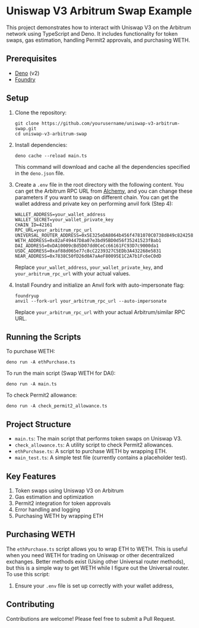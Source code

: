 # Uniswap V3 Arbitrum Swap Example

This project demonstrates how to interact with Uniswap V3 on the Arbitrum network using TypeScript and Deno. It includes functionality for token swaps, gas estimation, handling Permit2 approvals, and purchasing WETH.

## Prerequisites

- [Deno](https://deno.land/) (v2)
- [Foundry](https://book.getfoundry.sh/getting-started/installation.html)

## Setup

1. Clone the repository:
   ```
   git clone https://github.com/yourusername/uniswap-v3-arbitrum-swap.git
   cd uniswap-v3-arbitrum-swap
   ```

2. Install dependencies:
   ```
   deno cache --reload main.ts
   ```
   This command will download and cache all the dependencies specified in the `deno.json` file.

3. Create a `.env` file in the root directory with the following content. You can get the Arbitrum RPC URL from [Alchemy](https://www.alchemy.com/), and you can change these parameters if you want to swap on different chain. You can get the wallet address and private key on performing anvil fork (Step 4):
   ```
   WALLET_ADDRESS=your_wallet_address
   WALLET_SECRET=your_wallet_private_key
   CHAIN_ID=42161
   RPC_URL=your_arbitrum_rpc_url
   UNIVERSAL_ROUTER_ADDRESS=0x5E325eDA8064b456f4781070C0738d849c824258
   WETH_ADDRESS=0x82aF49447D8a07e3bd95BD0d56f35241523fBab1
   DAI_ADDRESS=0xDA10009cBd5D07dd0CeCc66161FC93D7c9000da1
   USDC_ADDRESS=0xaf88d065e77c8cC2239327C5EDb3A432268e5831
   NEAR_ADDRESS=0x7838C50fD26d0A7aAeF80095E1C2A7b1Fc6eC0dD
   ```
   Replace `your_wallet_address`, `your_wallet_private_key`, and `your_arbitrum_rpc_url` with your actual values.

4. Install Foundry and initialize an Anvil fork with auto-impersonate flag:
   ```
   foundryup
   anvil --fork-url your_arbitrum_rpc_url --auto-impersonate
   ```
   Replace `your_arbitrum_rpc_url` with your actual Arbitrum/similar RPC URL.

## Running the Scripts

To purchase WETH:
```
deno run -A ethPurchase.ts
```

To run the main script (Swap WETH for DAI):
```
deno run -A main.ts
```

To check Permit2 allowance:
```
deno run -A check_permit2_allowance.ts
```


## Project Structure

- `main.ts`: The main script that performs token swaps on Uniswap V3.
- `check_allowance.ts`: A utility script to check Permit2 allowances.
- `ethPurchase.ts`: A script to purchase WETH by wrapping ETH.
- `main_test.ts`: A simple test file (currently contains a placeholder test).

## Key Features

1. Token swaps using Uniswap V3 on Arbitrum
2. Gas estimation and optimization
3. Permit2 integration for token approvals
4. Error handling and logging
5. Purchasing WETH by wrapping ETH

## Purchasing WETH

The `ethPurchase.ts` script allows you to wrap ETH to WETH. This is useful when you need WETH for trading on Uniswap or other decentralized exchanges. Better methods exist (Using other Universal router methods), but this is a simple way to get WETH while I figure out the Universal router. To use this script:

1. Ensure your `.env` file is set up correctly with your wallet address,

## Contributing

Contributions are welcome! Please feel free to submit a Pull Request.
